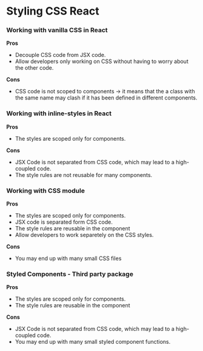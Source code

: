 # Styling CSS React

### Working with vanilla CSS in React

**Pros**

- Decouple CSS code from JSX code.
- Allow developers only working on CSS without having to worry about the other code.

**Cons**

- CSS code is not scoped to components -> it means that the a class with the same name may clash if it has been defined in different components.

### Working with inline-styles in React

**Pros**

- The styles are scoped only for components.

**Cons**

- JSX Code is not separated from CSS code, which may lead to a high-coupled code.
- The style rules are not reusable for many components.

### Working with CSS module

**Pros**

- The styles are scoped only for components.
- JSX code is separated form CSS code.
- The style rules are reusable in the component
- Allow developers to work separetely on the CSS styles.

**Cons**

- You may end up with many small CSS files

### Styled Components - Third party package

**Pros**

- The styles are scoped only for components.
- The style rules are reusable in the component

**Cons**

- JSX Code is not separated from CSS code, which may lead to a high-coupled code.
- You may end up with many small styled component functions.
